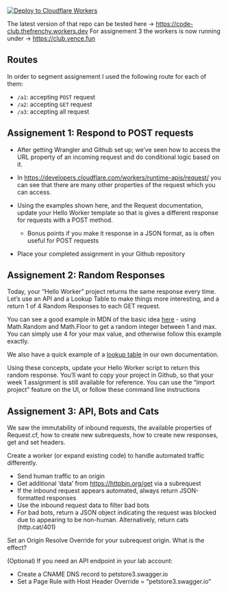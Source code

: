 [![Deploy to Cloudflare Workers](https://deploy.workers.cloudflare.com/button)](https://deploy.workers.cloudflare.com/?url=https://github.com/vences/code-club)

The latest version of that repo can be tested here -> https://code-club.thefrenchy.workers.dev
For assignement 3 the workers is now running under -> https://club.vence.fun

## Routes

In order to segment assignement I used the following route for each of them:
- `/a1`: accepting `POST` request
- `/a2`: accepting `GET` request
- `/a3`: accepting all request

## Assignement 1: Respond to POST requests

* After getting Wrangler and Github set up; we’ve seen how to access the URL  property of an incoming request and do conditional logic based on it.
* In https://developers.cloudflare.com/workers/runtime-apis/request/ you can see that there are many other properties of the request which you can access.

* Using the examples shown here, and the Request documentation, update your Hello Worker template so that is gives a different response for requests with a POST method.
  * Bonus points if you make it response in a JSON format, as is often useful for POST requests
* Place your completed assignment in your Github repository

## Assignement 2: Random Responses

Today, your “Hello Worker” project returns the same response every time. Let’s use an API and a Lookup Table to make things more interesting, and a return 1 of 4 Random Responses  to each GET request.

You can see a good example in MDN of the basic idea [here](https://developer.mozilla.org/en-US/docs/Web/JavaScript/Reference/Global_Objects/Math/random) - using Math.Random and Math.Floor to get a random integer between 1 and max. You can simply use 4 for your max value, and otherwise follow this example exactly. 

We also have a quick example of a [lookup table](https://developers.cloudflare.com/workers/examples/country-code-redirect/) in our own documentation.

Using these concepts, update your Hello Worker script to return this random response. You’ll want to copy your project in Github, so that your week 1 assignment is still available for reference. You can use the “import project” feature on the UI, or follow these command line instructions 

## Assignement 3: API, Bots and Cats

We saw the immutability of inbound requests, the available properties of Request.cf, how to create new subrequests, how to create new responses, get and set headers.


Create a worker (or expand existing code) to handle automated traffic differently. 
- Send human traffic to an origin
- Get additional ‘data’  from https://httpbin.org/get via a subrequest
- If the inbound request appears automated, always return JSON-formatted responses
- Use the inbound request data to filter bad bots
- For bad bots, return a JSON object indicating the request was blocked due to appearing to be non-human. Alternatively, return cats (http.cat/401)

Set an Origin Resolve Override for your subrequest origin. What is the effect?


(Optional) If you need an API endpoint in your lab account:
- Create a CNAME DNS record to petstore3.swagger.io 
- Set a Page Rule with Host Header Override = “petstore3.swagger.io”
